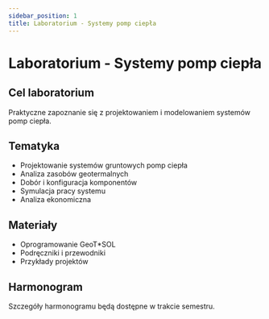 ```yaml
---
sidebar_position: 1
title: Laboratorium - Systemy pomp ciepła
---
```


# Laboratorium - Systemy pomp ciepła

## Cel laboratorium

Praktyczne zapoznanie się z projektowaniem i modelowaniem systemów pomp ciepła.

## Tematyka

- Projektowanie systemów gruntowych pomp ciepła
- Analiza zasobów geotermalnych
- Dobór i konfiguracja komponentów
- Symulacja pracy systemu
- Analiza ekonomiczna

## Materiały

- Oprogramowanie GeoT*SOL
- Podręczniki i przewodniki
- Przykłady projektów

## Harmonogram

Szczegóły harmonogramu będą dostępne w trakcie semestru.
